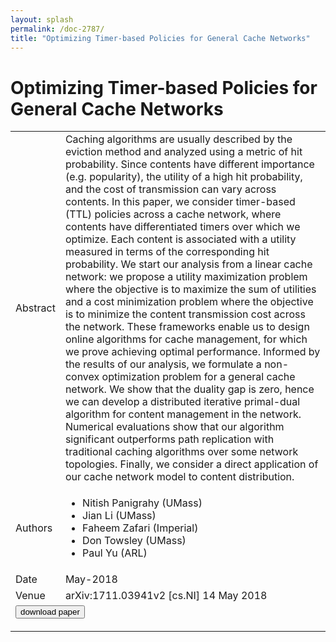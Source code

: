 ```yaml
---
layout: splash
permalink: /doc-2787/
title: "Optimizing Timer-based Policies for General Cache Networks"
---
```


# Optimizing Timer-based Policies for General Cache Networks

<table>
    <tbody>
    <tr>
        <td>Abstract</td>
        <td>Caching algorithms are usually described by the eviction method and analyzed using a metric of hit probability. Since contents have different importance (e.g. popularity), the utility of a high hit probability, and the cost of transmission can vary across contents. In this paper, we consider timer-based (TTL) policies across a cache network, where contents have differentiated timers over which we optimize. Each content is associated with a utility measured in terms of the corresponding hit probability. We start our analysis from a linear cache network: we propose a utility maximization problem where the objective is to maximize the sum of utilities and a cost minimization problem where the objective is to minimize the content transmission cost across the network. These frameworks enable us to design online algorithms for cache management, for which we prove achieving optimal performance. Informed by the results of our analysis, we formulate a non-convex optimization problem for a general cache network. We show that the duality gap is zero, hence we can develop a distributed iterative primal-dual algorithm for content management in the network. Numerical evaluations show that our algorithm significant outperforms path replication with traditional caching algorithms over some network topologies. Finally, we consider a direct application of our cache network model to content distribution.</td>
    </tr>
    <tr>
        <td>Authors</td>
        <td>
            <ul>
                <li>Nitish Panigrahy (UMass)</li>
                <li>Jian Li (UMass)</li>
                <li>Faheem Zafari (Imperial)</li>
                <li>Don Towsley (UMass)</li>
                <li>Paul Yu (ARL)</li>
            </ul>
        </td>
    </tr>
    <tr>
        <td>Date</td>
        <td>May-2018</td>
    </tr>
    <tr>
        <td>Venue</td>
        <td>arXiv:1711.03941v2 [cs.NI] 14 May 2018</td>
    </tr>
        <tr>
            <td colspan="2">
                <form method="get" action="https://dais-ita.org/sites/default/files/1711.03941.pdf">
                    <button type="submit">download paper</button>
                </form>
            </td>
        </tr>
    </tbody>
</table>
